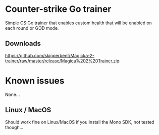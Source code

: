 # Counter-strike Go trainer
Simple CS:Go trainer that enables custom health that will be enabled on each round or GOD mode.

## Downloads
https://github.com/skipperbent/Magicka-2-trainer/raw/master/release/Magica%202%20Trainer.zip

# Known issues
None...

## Linux / MacOS
Should work fine on Linux/MacOS if you install the Mono SDK, not tested though...
